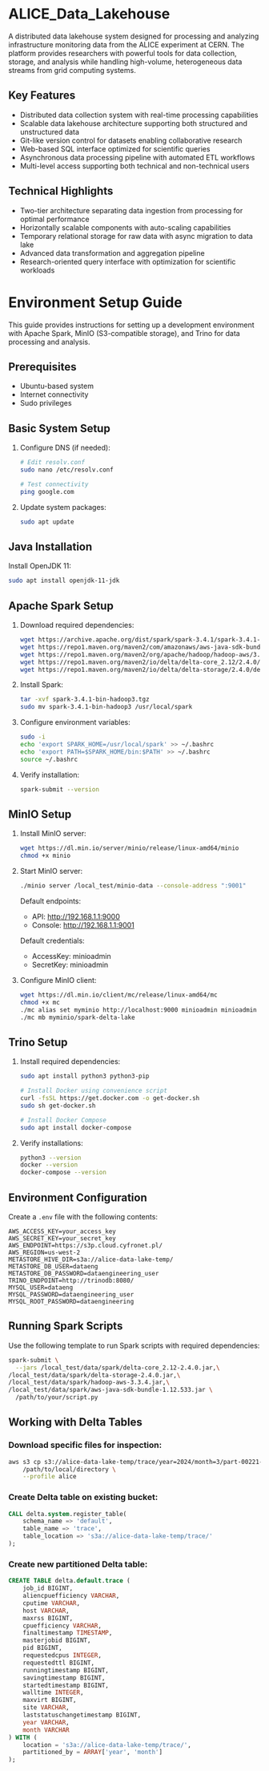 # ALICE_Data_Lakehouse

A distributed data lakehouse system designed for processing and analyzing infrastructure monitoring data from the ALICE experiment at CERN. The platform provides researchers with powerful tools for data collection, storage, and analysis while handling high-volume, heterogeneous data streams from grid computing systems.

## Key Features
- Distributed data collection system with real-time processing capabilities
- Scalable data lakehouse architecture supporting both structured and unstructured data
- Git-like version control for datasets enabling collaborative research
- Web-based SQL interface optimized for scientific queries
- Asynchronous data processing pipeline with automated ETL workflows
- Multi-level access supporting both technical and non-technical users

## Technical Highlights
- Two-tier architecture separating data ingestion from processing for optimal performance
- Horizontally scalable components with auto-scaling capabilities
- Temporary relational storage for raw data with async migration to data lake
- Advanced data transformation and aggregation pipeline
- Research-oriented query interface with optimization for scientific workloads


# Environment Setup Guide

This guide provides instructions for setting up a development environment with Apache Spark, MinIO (S3-compatible storage), and Trino for data processing and analysis.

## Prerequisites

- Ubuntu-based system
- Internet connectivity
- Sudo privileges

## Basic System Setup

1. Configure DNS (if needed):
   ```bash
   # Edit resolv.conf
   sudo nano /etc/resolv.conf
   
   # Test connectivity
   ping google.com
   ```

2. Update system packages:
   ```bash
   sudo apt update
   ```

## Java Installation

Install OpenJDK 11:
```bash
sudo apt install openjdk-11-jdk
```

## Apache Spark Setup

1. Download required dependencies:
   ```bash
   wget https://archive.apache.org/dist/spark/spark-3.4.1/spark-3.4.1-bin-hadoop3.tgz
   wget https://repo1.maven.org/maven2/com/amazonaws/aws-java-sdk-bundle/1.12.533/aws-java-sdk-bundle-1.12.533.jar
   wget https://repo1.maven.org/maven2/org/apache/hadoop/hadoop-aws/3.3.4/hadoop-aws-3.3.4.jar
   wget https://repo1.maven.org/maven2/io/delta/delta-core_2.12/2.4.0/delta-core_2.12-2.4.0.jar
   wget https://repo1.maven.org/maven2/io/delta/delta-storage/2.4.0/delta-storage-2.4.0.jar
   ```

2. Install Spark:
   ```bash
   tar -xvf spark-3.4.1-bin-hadoop3.tgz
   sudo mv spark-3.4.1-bin-hadoop3 /usr/local/spark
   ```

3. Configure environment variables:
   ```bash
   sudo -i
   echo 'export SPARK_HOME=/usr/local/spark' >> ~/.bashrc
   echo 'export PATH=$SPARK_HOME/bin:$PATH' >> ~/.bashrc
   source ~/.bashrc
   ```

4. Verify installation:
   ```bash
   spark-submit --version
   ```

## MinIO Setup

1. Install MinIO server:
   ```bash
   wget https://dl.min.io/server/minio/release/linux-amd64/minio
   chmod +x minio
   ```

2. Start MinIO server:
   ```bash
   ./minio server /local_test/minio-data --console-address ":9001"
   ```

   Default endpoints:
   - API: http://192.168.1.1:9000
   - Console: http://192.168.1.1:9001

   Default credentials:
   - AccessKey: minioadmin
   - SecretKey: minioadmin

3. Configure MinIO client:
   ```bash
   wget https://dl.min.io/client/mc/release/linux-amd64/mc
   chmod +x mc
   ./mc alias set myminio http://localhost:9000 minioadmin minioadmin
   ./mc mb myminio/spark-delta-lake
   ```

## Trino Setup

1. Install required dependencies:
   ```bash
   sudo apt install python3 python3-pip
   
   # Install Docker using convenience script
   curl -fsSL https://get.docker.com -o get-docker.sh
   sudo sh get-docker.sh
   
   # Install Docker Compose
   sudo apt install docker-compose
   ```

2. Verify installations:
   ```bash
   python3 --version
   docker --version
   docker-compose --version
   ```

## Environment Configuration

Create a `.env` file with the following contents:
```
AWS_ACCESS_KEY=your_access_key
AWS_SECRET_KEY=your_secret_key
AWS_ENDPOINT=https://s3p.cloud.cyfronet.pl/
AWS_REGION=us-west-2
METASTORE_HIVE_DIR=s3a://alice-data-lake-temp/
METASTORE_DB_USER=dataeng
METASTORE_DB_PASSWORD=dataengineering_user
TRINO_ENDPOINT=http://trinodb:8080/
MYSQL_USER=dataeng
MYSQL_PASSWORD=dataengineering_user
MYSQL_ROOT_PASSWORD=dataengineering
```

## Running Spark Scripts

Use the following template to run Spark scripts with required dependencies:
```bash
spark-submit \
  --jars /local_test/data/spark/delta-core_2.12-2.4.0.jar,\
/local_test/data/spark/delta-storage-2.4.0.jar,\
/local_test/data/spark/hadoop-aws-3.3.4.jar,\
/local_test/data/spark/aws-java-sdk-bundle-1.12.533.jar \
  /path/to/your/script.py
```

## Working with Delta Tables

### Download specific files for inspection:
```bash
aws s3 cp s3://alice-data-lake-temp/trace/year=2024/month=3/part-00221-dc29e0bf-55d2-477c-8b13-a0db388802ef.c000.snappy.parquet \
    /path/to/local/directory \
    --profile alice
```

### Create Delta table on existing bucket:
```sql
CALL delta.system.register_table(
    schema_name => 'default',
    table_name => 'trace',
    table_location => 's3a://alice-data-lake-temp/trace/'
);
```

### Create new partitioned Delta table:
```sql
CREATE TABLE delta.default.trace (
    job_id BIGINT,
    aliencpuefficiency VARCHAR,
    cputime VARCHAR,
    host VARCHAR,
    maxrss BIGINT,
    cpuefficiency VARCHAR,
    finaltimestamp TIMESTAMP,
    masterjobid BIGINT,
    pid BIGINT,
    requestedcpus INTEGER,
    requestedttl BIGINT,
    runningtimestamp BIGINT,
    savingtimestamp BIGINT,
    startedtimestamp BIGINT,
    walltime INTEGER,
    maxvirt BIGINT,
    site VARCHAR,
    laststatuschangetimestamp BIGINT,
    year VARCHAR,
    month VARCHAR
) WITH (
    location = 's3a://alice-data-lake-temp/trace/',
    partitioned_by = ARRAY['year', 'month']
);
```